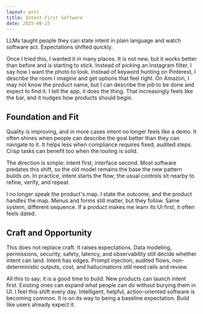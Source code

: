 ```yaml
---
layout: post
title: Intent-First Software
date: 2025-08-25
---
```


LLMs taught people they can state intent in plain language and watch software act. Expectations shifted quickly.

Once I tried this, I wanted it in many places. It is not new, but it works better than before and is starting to stick. Instead of picking an Instagram filter, I say how I want the photo to look. Instead of keyword hunting on Pinterest, I describe the room I imagine and get options that feel right. On Amazon, I may not know the product name, but I can describe the job to be done and expect to find it. I tell the app, it does the thing. That increasingly feels like the bar, and it nudges how products should begin.

## Foundation and Fit

Quality is improving, and in more cases intent no longer feels like a demo. It often shines when people can describe the goal better than they can navigate to it. It helps less when compliance requires fixed, audited steps. Crisp tasks can benefit too when the tooling is solid.

The direction is simple: intent first, interface second. Most software predates this shift, so the old model remains the base the new pattern builds on. In practice, intent starts the flow; the usual controls sit nearby to refine, verify, and repeat.

I no longer speak the product's map. I state the outcome, and the product handles the map. Menus and forms still matter, but they follow. Same system, different sequence. If a product makes me learn its UI first, it often feels dated.

## Craft and Opportunity

This does not replace craft. It raises expectations. Data modeling, permissions, security, safety, latency, and observability still decide whether intent can land. Intent has edges. Prompt injection, audited flows, non-deterministic outputs, cost, and hallucinations still need rails and review.

All this to say: it is a good time to build. New products can launch intent first. Existing ones can expand what people can do without burying them in UI. I feel this shift every day. Intelligent, helpful, action-oriented software is becoming common. It is on its way to being a baseline expectation. Build like users already expect it.
